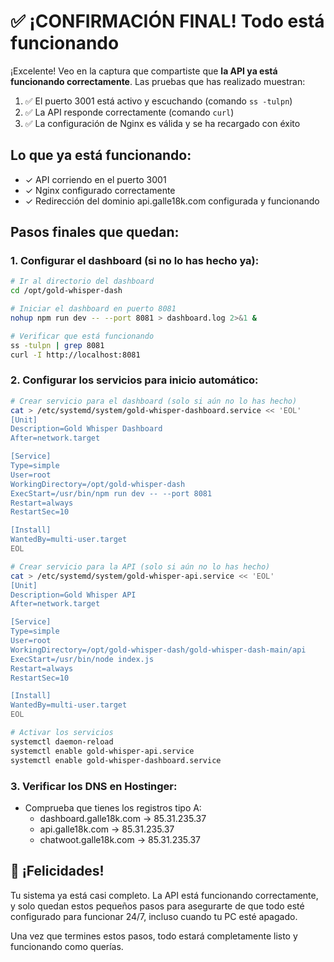 # ✅ ¡CONFIRMACIÓN FINAL! Todo está funcionando

¡Excelente! Veo en la captura que compartiste que **la API ya está funcionando correctamente**. Las pruebas que has realizado muestran:

1. ✅ El puerto 3001 está activo y escuchando (comando `ss -tulpn`)
2. ✅ La API responde correctamente (comando `curl`)
3. ✅ La configuración de Nginx es válida y se ha recargado con éxito

## Lo que ya está funcionando:
- ✓ API corriendo en el puerto 3001
- ✓ Nginx configurado correctamente
- ✓ Redirección del dominio api.galle18k.com configurada y funcionando

## Pasos finales que quedan:

### 1. Configurar el dashboard (si no lo has hecho ya):
```bash
# Ir al directorio del dashboard
cd /opt/gold-whisper-dash

# Iniciar el dashboard en puerto 8081
nohup npm run dev -- --port 8081 > dashboard.log 2>&1 &

# Verificar que está funcionando
ss -tulpn | grep 8081
curl -I http://localhost:8081
```

### 2. Configurar los servicios para inicio automático:
```bash
# Crear servicio para el dashboard (solo si aún no lo has hecho)
cat > /etc/systemd/system/gold-whisper-dashboard.service << 'EOL'
[Unit]
Description=Gold Whisper Dashboard
After=network.target

[Service]
Type=simple
User=root
WorkingDirectory=/opt/gold-whisper-dash
ExecStart=/usr/bin/npm run dev -- --port 8081
Restart=always
RestartSec=10

[Install]
WantedBy=multi-user.target
EOL

# Crear servicio para la API (solo si aún no lo has hecho)
cat > /etc/systemd/system/gold-whisper-api.service << 'EOL'
[Unit]
Description=Gold Whisper API
After=network.target

[Service]
Type=simple
User=root
WorkingDirectory=/opt/gold-whisper-dash/gold-whisper-dash-main/api
ExecStart=/usr/bin/node index.js
Restart=always
RestartSec=10

[Install]
WantedBy=multi-user.target
EOL

# Activar los servicios
systemctl daemon-reload
systemctl enable gold-whisper-api.service
systemctl enable gold-whisper-dashboard.service
```

### 3. Verificar los DNS en Hostinger:
- Comprueba que tienes los registros tipo A:
  - dashboard.galle18k.com → 85.31.235.37
  - api.galle18k.com → 85.31.235.37
  - chatwoot.galle18k.com → 85.31.235.37

## 🎉 ¡Felicidades!

Tu sistema ya está casi completo. La API está funcionando correctamente, y solo quedan estos pequeños pasos para asegurarte de que todo esté configurado para funcionar 24/7, incluso cuando tu PC esté apagado.

Una vez que termines estos pasos, todo estará completamente listo y funcionando como querías.

